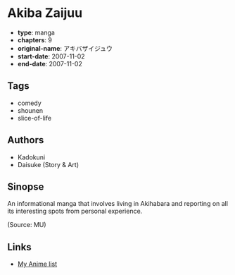 # Akiba Zaijuu

-   **type**: manga
-   **chapters**: 9
-   **original-name**: アキバザイジュウ
-   **start-date**: 2007-11-02
-   **end-date**: 2007-11-02

## Tags

-   comedy
-   shounen
-   slice-of-life

## Authors

-   Kadokuni
-   Daisuke (Story & Art)

## Sinopse

An informational manga that involves living in Akihabara and reporting on all its interesting spots from personal experience.

(Source: MU)

## Links

-   [My Anime list](https://myanimelist.net/manga/4014/Akiba_Zaijuu)
